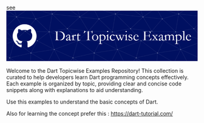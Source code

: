 see<img src="Header images/github-header-image (5).png">



Welcome to the Dart Topicwise Examples Repository! This collection is curated to help developers learn Dart programming concepts effectively. Each example is organized by topic, providing clear and concise code snippets along with explanations to aid understanding.

Use this examples to understand the basic concepts of Dart.

Also for learning the concept prefer this : https://dart-tutorial.com/